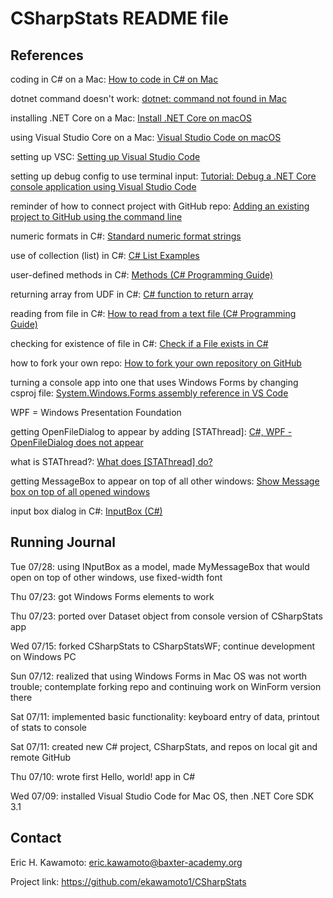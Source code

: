 # CSharpStats README file

## References

coding in C# on a Mac: [How to code in C# on Mac](https://www.macworld.co.uk/how-to/mac-software/code-c-sharp-mac-3640347/) 

dotnet command doesn't work: [dotnet: command not found in Mac](https://stackoverflow.com/questions/53030531/dotnet-command-not-found-in-mac)

installing .NET Core on a Mac: [Install .NET Core on macOS](https://docs.microsoft.com/en-us/dotnet/core/install/macos?tabs=netcore2x#dependencies)

using Visual Studio Core on a Mac: [Visual Studio Code on macOS](https://code.visualstudio.com/docs/setup/mac) 

setting up VSC: [Setting up Visual Studio Code](https://code.visualstudio.com/docs/setup/setup-overview)

setting up debug config to use terminal input: [Tutorial: Debug a .NET Core console application using Visual Studio Code](https://github.com/dotnet/docs/blob/master/docs/core/tutorials/debugging-with-visual-studio-code.md)

reminder of how to connect project with GitHub repo: [Adding an existing project to GitHub using the command line](https://docs.github.com/en/github/importing-your-projects-to-github/adding-an-existing-project-to-github-using-the-command-line)

numeric formats in C#: [Standard numeric format strings](https://docs.microsoft.com/en-us/dotnet/standard/base-types/standard-numeric-format-strings)

use of collection (list) in C#: [C# List Examples](https://www.dotnetperls.com/list)

user-defined methods in C#: [Methods (C# Programming Guide)](https://docs.microsoft.com/en-us/dotnet/csharp/programming-guide/classes-and-structs/methods)

returning array from UDF in C#: [C# function to return array](https://stackoverflow.com/questions/5416980/c-sharp-function-to-return-array)

reading from file in C#: [How to read from a text file (C# Programming Guide)](https://docs.microsoft.com/en-us/dotnet/csharp/programming-guide/file-system/how-to-read-from-a-text-file)

checking for existence of file in C#: [Check if a File exists in C#](https://www.tutorialspoint.com/check-if-a-file-exists-in-chash)

how to fork your own repo: [How to fork your own repository on GitHub](https://deanmalone.net/post/how-to-fork-your-own-repo-on-github/)

turning a console app into one that uses Windows Forms by changing csproj file: [System.Windows.Forms assembly reference in VS Code](https://stackoverflow.com/questions/47412796/system-windows-forms-assembly-reference-in-vs-code)

WPF = Windows Presentation Foundation

getting OpenFileDialog to appear by adding [STAThread]: [C#, WPF - OpenFileDialog does not appear](https://stackoverflow.com/questions/2201227/c-wpf-openfiledialog-does-not-appear#:~:text=Tackle%20this%20problem%20by%20running,if%20the%20problem%20is%20solved.)

what is STAThread?: [What does [STAThread] do?](https://stackoverflow.com/questions/1361033/what-does-stathread-do)

getting MessageBox to appear on top of all other windows: [Show Message box on top of all opened windows](https://social.msdn.microsoft.com/Forums/vstudio/en-US/f1fb9b84-a44a-4edd-93ab-c63ff3297bcc/show-message-box-on-top-of-all-opened-windows?forum=csharpgeneral)

input box dialog in C#: [InputBox (C#)](https://www.csharp-examples.net/inputbox/)

## Running Journal
Tue 07/28: using INputBox as a model, made MyMessageBox that would open on top of other windows, use fixed-width font

Thu 07/23: got Windows Forms elements to work

Thu 07/23: ported over Dataset object from console version of CSharpStats app

Wed 07/15: forked CSharpStats to CSharpStatsWF; continue development on Windows PC

Sun 07/12: realized that using Windows Forms in Mac OS was not worth trouble; contemplate forking repo and continuing work on WinForm version there

Sat 07/11: implemented basic functionality: keyboard entry of data, printout of stats to console

Sat 07/11: created new C# project, CSharpStats, and repos on local git and remote GitHub

Thu 07/10: wrote first Hello, world! app in C#

Wed 07/09: installed Visual Studio Code for Mac OS, then .NET Core SDK 3.1


## Contact

Eric H. Kawamoto: eric.kawamoto@baxter-academy.org

Project link: https://github.com/ekawamoto1/CSharpStats
